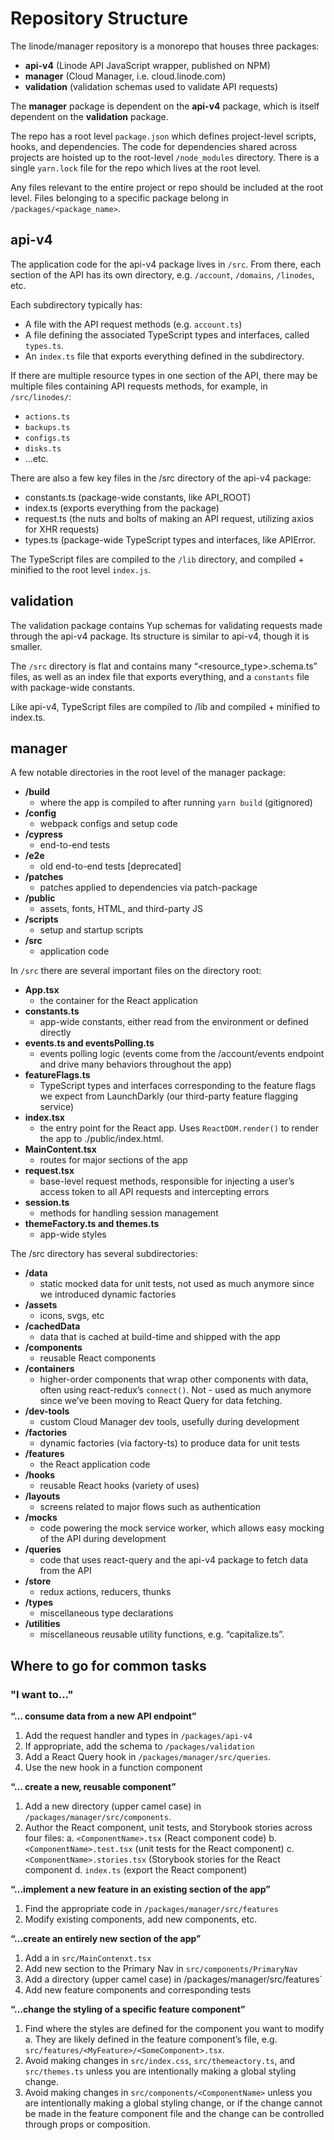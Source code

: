 # Repository Structure

The linode/manager repository is a monorepo that houses three packages:

- **api-v4** (Linode API JavaScript wrapper, published on NPM)
- **manager** (Cloud Manager, i.e. cloud.linode.com)
- **validation** (validation schemas used to validate API requests)

The **manager** package is dependent on the **api-v4** package, which is itself dependent on the **validation** package.

The repo has a root level `package.json` which defines project-level scripts, hooks, and dependencies. The code for dependencies shared across projects are hoisted up to the root-level `/node_modules` directory. There is a single `yarn.lock` file for the repo which lives at the root level.

Any files relevant to the entire project or repo should be included at the root level. Files belonging to a specific package belong in `/packages/<package_name>`.

## api-v4

The application code for the api-v4 package lives in `/src`. From there, each section of the API has its own directory, e.g. `/account`, `/domains`, `/linodes`, etc.

Each subdirectory typically has:

- A file with the API request methods (e.g. `account.ts`)
- A file defining the associated TypeScript types and interfaces, called `types.ts`.
- An `index.ts` file that exports everything defined in the subdirectory.

If there are multiple resource types in one section of the API, there may be multiple files containing API requests methods, for example, in `/src/linodes/`:

- `actions.ts`
- `backups.ts`
- `configs.ts`
- `disks.ts`
- ...etc.

There are also a few key files in the /src directory of the api-v4 package:

- constants.ts (package-wide constants, like API_ROOT)
- index.ts (exports everything from the package)
- request.ts (the nuts and bolts of making an API request, utilizing axios for XHR requests)
- types.ts (package-wide TypeScript types and interfaces, like APIError.

The TypeScript files are compiled to the `/lib` directory, and compiled + minified to the root level `index.js`.

## validation

The validation package contains Yup schemas for validating requests made through the api-v4 package. Its structure is similar to api-v4, though it is smaller.

The `/src` directory is flat and contains many “<resource_type>.schema.ts” files, as well as an index file that exports everything, and a `constants` file with package-wide constants.

Like api-v4, TypeScript files are compiled to /lib and compiled + minified to index.ts.

## manager

A few notable directories in the root level of the manager package:

- **/build**
  - where the app is compiled to after running `yarn build` (gitignored)
- **/config**
  - webpack configs and setup code
- **/cypress**
  - end-to-end tests
- **/e2e**
  - old end-to-end tests [deprecated]
- **/patches**
  - patches applied to dependencies via patch-package
- **/public**
  - assets, fonts, HTML, and third-party JS
- **/scripts**
  - setup and startup scripts
- **/src**
  - application code

In `/src` there are several important files on the directory root:

- **App.tsx**
  - the container for the React application
- **constants.ts**
  - app-wide constants, either read from the environment or defined directly
- **events.ts and eventsPolling.ts**
  - events polling logic (events come from the /account/events endpoint and drive many behaviors throughout the app)
- **featureFlags.ts**
  - TypeScript types and interfaces corresponding to the feature flags we expect from LaunchDarkly (our third-party feature flagging service)
- **index.tsx**
  - the entry point for the React app. Uses `ReactDOM.render()` to render the app to ./public/index.html.
- **MainContent.tsx**
  - routes for major sections of the app
- **request.tsx**
  - base-level request methods, responsible for injecting a user’s access token to all API requests and intercepting errors
- **session.ts**
  - methods for handling session management
- **themeFactory.ts and themes.ts**
  - app-wide styles

The /src directory has several subdirectories:

- **/**data****
  - static mocked data for unit tests, not used as much anymore since we introduced dynamic factories
- **/assets**
  - icons, svgs, etc
- **/cachedData**
  - data that is cached at build-time and shipped with the app
- **/components**
  - reusable React components
- **/containers**
  - higher-order components that wrap other components with data, often using react-redux’s `connect()`. Not - used as much anymore since we’ve been moving to React Query for data fetching.
- **/dev-tools**
  - custom Cloud Manager dev tools, usefully during development
- **/factories**
  - dynamic factories (via factory-ts) to produce data for unit tests
- **/features**
  - the React application code
- **/hooks**
  - reusable React hooks (variety of uses)
- **/layouts**
  - screens related to major flows such as authentication
- **/mocks**
  - code powering the mock service worker, which allows easy mocking of the API during development
- **/queries**
  - code that uses react-query and the api-v4 package to fetch data from the API
- **/store**
  - redux actions, reducers, thunks
- **/types**
  - miscellaneous type declarations
- **/utilities**
  - miscellaneous reusable utility functions, e.g. “capitalize.ts”.

## Where to go for common tasks

### "I want to…"

**“... consume data from a new API endpoint”**

1. Add the request handler and types in `/packages/api-v4`
2. If appropriate, add the schema to `/packages/validation`
3. Add a React Query hook in `/packages/manager/src/queries`.
4. Use the new hook in a function component

**“... create a new, reusable component”**

1. Add a new directory (upper camel case) in `/packages/manager/src/components`.
2. Author the React component, unit tests, and Storybook stories across four files:
   a. `<ComponentName>.tsx` (React component code)
   b. `<ComponentName>.test.tsx` (unit tests for the React component)
   c. `<ComponentName>.stories.tsx` (Storybook stories for the React component
   d. `index.ts` (export the React component)

**“...implement a new feature in an existing section of the app”**

1. Find the appropriate code in `/packages/manager/src/features`
2. Modify existing components, add new components, etc.

**“...create an entirely new section of the app”**

1. Add a <Route /> in `src/MainContenxt.tsx`
2. Add new section to the Primary Nav in `src/components/PrimaryNav`
3. Add a directory (upper camel case) in /packages/manager/src/features`
4. Add new feature components and corresponding tests

**“...change the styling of a specific feature component”**

1. Find where the styles are defined for the component you want to modify
   a. They are likely defined in the feature component’s file, e.g. `src/features/<MyFeature>/<SomeComponent>.tsx`.
2. Avoid making changes in `src/index.css`, `src/themeactory.ts`, and `src/themes.ts` unless you are intentionally making a global styling change.
3. Avoid making changes in `src/components/<ComponentName>` unless you are intentionally making a global styling change, or if the change cannot be made in the feature component file and the change can be controlled through props or composition.
